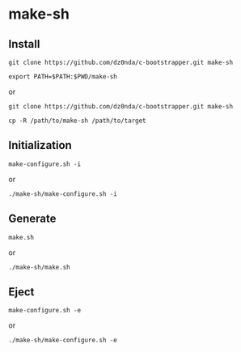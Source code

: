# make-sh

## Install

`git clone https://github.com/dz0nda/c-bootstrapper.git make-sh`

`export PATH=$PATH:$PWD/make-sh`

or

`git clone https://github.com/dz0nda/c-bootstrapper.git make-sh`

`cp -R /path/to/make-sh /path/to/target`

## Initialization

`make-configure.sh -i`

or

`./make-sh/make-configure.sh -i`

## Generate

`make.sh`

or

`./make-sh/make.sh`

## Eject

`make-configure.sh -e`

or

`./make-sh/make-configure.sh -e`